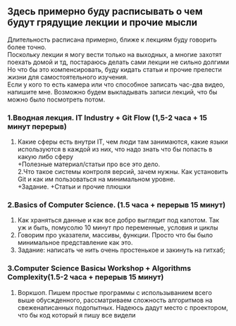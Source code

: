 ## Здесь примерно буду расписывать о чем будут грядущие лекции и прочие мысли<br>
  Длительность расписана примерно, ближе к лекциям буду говорить более точно. <br>
  Поскольку лекции я могу вести только на выходных, а многие захотят поехать домой и тд, постараюсь делать сами лекции не сильно долгими<br>
  Но что бы это компенсировать, буду кидать статьи и прочие прелести жизни для самостоятельного изучения. <br>
  Если у кого то есть камера или что способное записать час-два видео, напишите мне. Возможно будем выкладывать записи лекций, что бы можно было посмотреть потом. <br>
### 1.Вводная лекция. IT Industry + Git Flow (1,5-2 часа + 15 минут перерыв)<br>
  1. Какие сферы есть внутри IT, чем люди там занимаются, какие языки используются в каждой из них, что надо знать что бы попасть в какую либо сферу<br>
  +Полезные материал/статьи про все это дело.<br>
  2.Что такое системы контроля версий, зачем нужны. Как установить Git и как им пользоваться на минимальном уровне.<br>
  +Задание. +Статьи и прочие плюшки <br>
### 2.Basics of Computer Science. (1.5 часа + перерыв 15 минут)<br>
  1. Как храняться данные и как все добро выглядит под капотом. Так уж и быть, помусолю 10 минут про переменные, условия и циклы
  2. Говорим про указатели, массивы, функции. Просто что бы было минимальное представление как это. <br>
  3. Задание: написать че нить очень простенькое и закинуть на гитхаб;
###  3.Computer Science Basicы Workshop + Algorithms Complexity(1.5-2 часа + перерыв 15 минут)<br>
  1. Воркшоп. Пишем простые программы с использыванием всего выше обусжденного, рассматриваем сложность алгоритмов на свеженаписанных подопытных. Надеюсь дадут место с проектором, что бы код который я пишу все видели
  
  
  
